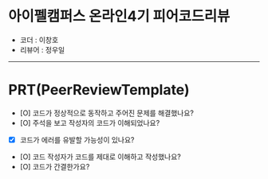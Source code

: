 # 아이펠캠퍼스 온라인4기 피어코드리뷰

- 코더 : 이창호
- 리뷰어 : 정우일

----------------------------------------------

# PRT(PeerReviewTemplate)

- [O] 코드가 정상적으로 동작하고 주어진 문제를 해결했나요?  
- [O] 주석을 보고 작성자의 코드가 이해되었나요?
- [X] 코드가 에러를 유발할 가능성이 있나요?
- [O] 코드 작성자가 코드를 제대로 이해하고 작성했나요?
- [O] 코드가 간결한가요?
